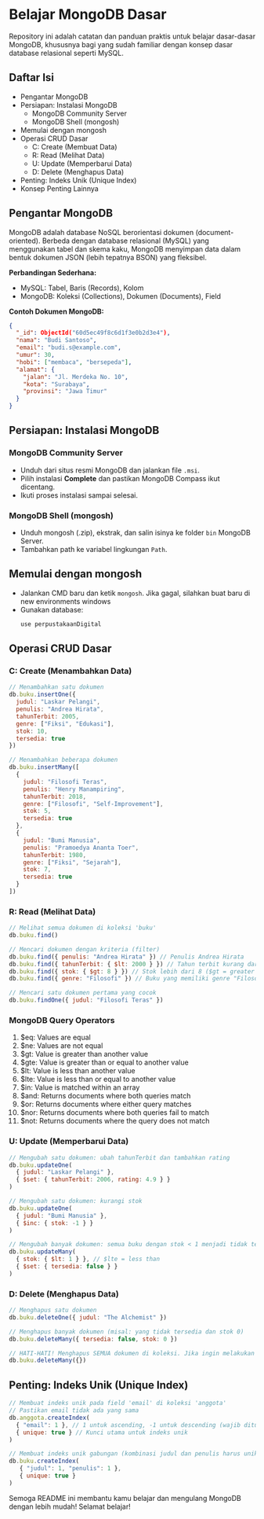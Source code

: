 
# Belajar MongoDB Dasar

Repository ini adalah catatan dan panduan praktis untuk belajar dasar-dasar MongoDB, khususnya bagi yang sudah familiar dengan konsep dasar database relasional seperti MySQL.

## Daftar Isi
- Pengantar MongoDB
- Persiapan: Instalasi MongoDB
  - MongoDB Community Server
  - MongoDB Shell (mongosh)
- Memulai dengan mongosh
- Operasi CRUD Dasar
  - C: Create (Membuat Data)
  - R: Read (Melihat Data)
  - U: Update (Memperbarui Data)
  - D: Delete (Menghapus Data)
- Penting: Indeks Unik (Unique Index)
- Konsep Penting Lainnya

## Pengantar MongoDB
MongoDB adalah database NoSQL berorientasi dokumen (document-oriented). Berbeda dengan database relasional (MySQL) yang menggunakan tabel dan skema kaku, MongoDB menyimpan data dalam bentuk dokumen JSON (lebih tepatnya BSON) yang fleksibel.

**Perbandingan Sederhana:**  
- MySQL: Tabel, Baris (Records), Kolom  
- MongoDB: Koleksi (Collections), Dokumen (Documents), Field

**Contoh Dokumen MongoDB:**

```json
{
  "_id": ObjectId("60d5ec49f8c6d1f3e0b2d3e4"),
  "nama": "Budi Santoso",
  "email": "budi.s@example.com",
  "umur": 30,
  "hobi": ["membaca", "bersepeda"],
  "alamat": {
    "jalan": "Jl. Merdeka No. 10",
    "kota": "Surabaya",
    "provinsi": "Jawa Timur"
  }
}
```

## Persiapan: Instalasi MongoDB
### MongoDB Community Server
- Unduh dari situs resmi MongoDB dan jalankan file `.msi`.
- Pilih instalasi **Complete** dan pastikan MongoDB Compass ikut dicentang.
- Ikuti proses instalasi sampai selesai.

### MongoDB Shell (mongosh)
- Unduh mongosh (.zip), ekstrak, dan salin isinya ke folder `bin` MongoDB Server.
- Tambahkan path ke variabel lingkungan `Path`.

## Memulai dengan mongosh
- Jalankan CMD baru dan ketik `mongosh`. Jika gagal, silahkan buat baru di new environments windows
- Gunakan database:  
  ```js
  use perpustakaanDigital
  ```

## Operasi CRUD Dasar

### C: Create (Menambahkan Data)
```js
// Menambahkan satu dokumen
db.buku.insertOne({
  judul: "Laskar Pelangi",
  penulis: "Andrea Hirata",
  tahunTerbit: 2005,
  genre: ["Fiksi", "Edukasi"],
  stok: 10,
  tersedia: true
})

// Menambahkan beberapa dokumen
db.buku.insertMany([
  {
    judul: "Filosofi Teras",
    penulis: "Henry Manampiring",
    tahunTerbit: 2018,
    genre: ["Filosofi", "Self-Improvement"],
    stok: 5,
    tersedia: true
  },
  {
    judul: "Bumi Manusia",
    penulis: "Pramoedya Ananta Toer",
    tahunTerbit: 1980,
    genre: ["Fiksi", "Sejarah"],
    stok: 7,
    tersedia: true
  }
])
```

### R: Read (Melihat Data)
```js
// Melihat semua dokumen di koleksi 'buku'
db.buku.find()

// Mencari dokumen dengan kriteria (filter)
db.buku.find({ penulis: "Andrea Hirata" }) // Penulis Andrea Hirata
db.buku.find({ tahunTerbit: { $lt: 2000 } }) // Tahun terbit kurang dari 2000 ($lt = less than)
db.buku.find({ stok: { $gt: 8 } }) // Stok lebih dari 8 ($gt = greater than)
db.buku.find({ genre: "Filosofi" }) // Buku yang memiliki genre "Filosofi" (bisa di dalam array)

// Mencari satu dokumen pertama yang cocok
db.buku.findOne({ judul: "Filosofi Teras" })
```
### MongoDB Query Operators
1. $eq: Values are equal
2. $ne: Values are not equal
3. $gt: Value is greater than another value
4. $gte: Value is greater than or equal to another value
5. $lt: Value is less than another value
6. $lte: Value is less than or equal to another value
7. $in: Value is matched within an array
8. $and: Returns documents where both queries match
9. $or: Returns documents where either query matches
10. $nor: Returns documents where both queries fail to match
11. $not: Returns documents where the query does not match
    
### U: Update (Memperbarui Data)
```js
// Mengubah satu dokumen: ubah tahunTerbit dan tambahkan rating
db.buku.updateOne(
  { judul: "Laskar Pelangi" },
  { $set: { tahunTerbit: 2006, rating: 4.9 } }
)

// Mengubah satu dokumen: kurangi stok
db.buku.updateOne(
  { judul: "Bumi Manusia" },
  { $inc: { stok: -1 } }
)

// Mengubah banyak dokumen: semua buku dengan stok < 1 menjadi tidak tersedia
db.buku.updateMany(
  { stok: { $lt: 1 } }, // $lte = less than
  { $set: { tersedia: false } }
)
```

### D: Delete (Menghapus Data)
```js
// Menghapus satu dokumen
db.buku.deleteOne({ judul: "The Alchemist" })

// Menghapus banyak dokumen (misal: yang tidak tersedia dan stok 0)
db.buku.deleteMany({ tersedia: false, stok: 0 })

// HATI-HATI! Menghapus SEMUA dokumen di koleksi. Jika ingin melakukan deleteMany(), lebih baik lakukan seperti di atas
db.buku.deleteMany({})
```

## Penting: Indeks Unik (Unique Index)
```js
// Membuat indeks unik pada field 'email' di koleksi 'anggota'
// Pastikan email tidak ada yang sama
db.anggota.createIndex(
  { "email": 1 }, // 1 untuk ascending, -1 untuk descending (wajib ditulis)
  { unique: true } // Kunci utama untuk indeks unik
)

// Membuat indeks unik gabungan (kombinasi judul dan penulis harus unik)
db.buku.createIndex(
   { "judul": 1, "penulis": 1 },
   { unique: true }
)
```

Semoga README ini membantu kamu belajar dan mengulang MongoDB dengan lebih mudah! Selamat belajar!

